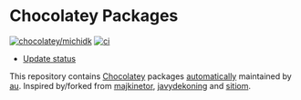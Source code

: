 # Chocolatey Packages

[![chocolatey/michidk](https://img.shields.io/badge/chocolatey-michidk-blue)](https://chocolatey.org/profiles/michidk) [![ci](https://github.com/michidk/choco/actions/workflows/ci.yml/badge.svg)](https://github.com/michidk/choco/actions/workflows/ci.yml)

- [Update status](https://gist.github.com/michidk/b4a53804191ce7de9e54d7ac28743ee2)

This repository contains [Chocolatey](http://chocolatey.org) packages [automatically](https://chocolatey.org/docs/automatic-packages) maintained by [au](https://github.com/chocolatey-community/chocolatey-au). Inspired by/forked from [majkinetor](https://github.com/majkinetor/au-packages-template/), [javydekoning](https://github.com/javydekoning/chocolatey-fanatec-packages) and [sitiom](https://github.com/sitiom/chocolatey-packages).
